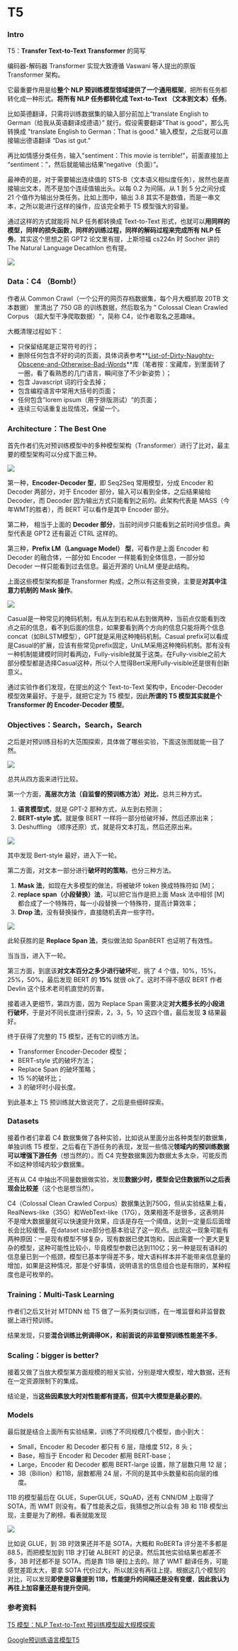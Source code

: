 # T5

### Intro

T5：**Transfer Text-to-Text Transformer** 的简写

编码器-解码器 Transformer 实现大致遵循 Vaswani 等人提出的原版 Transformer 架构。

它最重要作用是给**整个 NLP 预训练模型领域提供了一个通用框架**，把所有任务都转化成一种形式。**将所有 NLP 任务都转化成 Text-to-Text （文本到文本）任务**。

比如英德翻译，只需将训练数据集的输入部分前加上“translate English to German（给我从英语翻译成德语）” 就行。假设需要翻译"That is good"，那么先转换成 "translate English to German：That is good." 输入模型，之后就可以直接输出德语翻译 “Das ist gut.”

再比如情感分类任务，输入"sentiment：This movie is terrible!"，前面直接加上 “sentiment：”，然后就能输出结果“negative（负面）”。

最神奇的是，对于需要输出连续值的 STS-B（文本语义相似度任务），居然也是直接输出文本，而不是加个连续值输出头。以每 0.2 为间隔，从 1 到 5 分之间分成 21 个值作为输出分类任务。比如上图中，输出 3.8 其实不是数值，而是一串文本，之所以能进行这样的操作，应该完全赖于 T5 模型强大的容量。

通过这样的方式就能将 NLP 任务都转换成 Text-to-Text 形式，也就可以**用同样的模型，同样的损失函数，同样的训练过程，同样的解码过程来完成所有 NLP 任务**。其实这个思想之前 GPT2 论文里有提，上斯坦福 cs224n 时 Socher 讲的 The Natural Language Decathlon 也有提。

![](image/image.png)

### **Data：C4 （Bomb!）**

作者从 Common Crawl（一个公开的网页存档数据集，每个月大概抓取 20TB 文本数据） 里清出了 750 GB 的训练数据，然后取名为 ” Colossal Clean Crawled Corpus （超大型干净爬取数据）“，简称 C4，论作者取名之恶趣味。

大概清理过程如下：

- 只保留结尾是正常符号的行；
- 删除任何包含不好的词的页面，具体词表参考**[List-of-Dirty-Naughty-Obscene-and-Otherwise-Bad-Words](https://link.zhihu.com/?target=https://github.com/LDNOOBW/List-of-Dirty-Naughty-Obscene-and-Otherwise-Bad-Words)**库（笔者按：宝藏库，到里面转了一圈，看了看熟悉的几门语言，瞬间涨了不少新姿势 ）；
- 包含 Javascript 词的行全去掉；
- 包含编程语言中常用大括号的页面；
- 任何包含”lorem ipsum（用于排版测试）“的页面；
- 连续三句话重复出现情况，保留一个。

### **Architecture：The Best One**

首先作者们先对预训练模型中的多种模型架构（Transformer）进行了比对，最主要的模型架构可以分成下面三种。

![](image/image_1.png)

第一种，**Encoder-Decoder 型**，即 Seq2Seq 常用模型，分成 Encoder 和 Decoder 两部分，对于 Encoder 部分，输入可以看到全体，之后结果输给 Decoder，而 Decoder 因为输出方式只能看到之前的。此架构代表是 MASS（今年WMT的胜者），而 BERT 可以看作是其中 Encoder 部分。

第二种， 相当于上面的 **Decoder 部分**，当前时间步只能看到之前时间步信息。典型代表是 GPT2 还有最近 CTRL 这样的。

第三种，**Prefix LM（Language Model） 型**，可看作是上面 Encoder 和 Decoder 的融合体，一部分如 Encoder 一样能看到全体信息，一部分如 Decoder 一样只能看到过去信息。最近开源的 UniLM 便是此结构。

上面这些模型架构都是 Transformer 构成，之所以有这些变换，主要是**对其中注意力机制的 Mask 操作**。

![](image/image_2.png)

Casual是一种常见的掩码机制，有从左到右和从右到做两种，当前点仅能看到改点之前的信息，看不到后面的信息，如果要看到两个方向的信息只能将两个信息concat（如BiLSTM模型），GPT就是采用这种掩码机制。Casual prefix可以看成是Casual的扩展，应该有些常见prefix固定，UniLM采用这种掩码机制。那有没有一种机制能建模时同时看两边，Fully-visible就属于这类。在Fully-visible之前大部分模型都是选择Casual这种，所以个人觉得Bert采用Fully-visible还是很有创新意义。

通过实验作者们发现，在提出的这个 Text-to-Text 架构中，Encoder-Decoder 模型效果最好。于是乎，就把它定为 T5 模型，因此**所谓的 T5 模型其实就是个 Transformer 的 Encoder-Decoder 模型**。

### **Objectives：Search，Search，Search**

之后是对预训练目标的大范围探索，具体做了哪些实验，下面这张图就能一目了然。

![](image/image_3.png)

总共从四方面来进行比较。

第一个方面，**高层次方法（自监督的预训练方法）对比**，总共三种方式。

1. **语言模型式**，就是 GPT-2 那种方式，从左到右预测；
2. **BERT-style 式**，就是像 BERT 一样将一部分给破坏掉，然后还原出来；
3. Deshuffling （顺序还原）式，就是将文本打乱，然后还原出来。

![](https://pic3.zhimg.com/80/v2-4188a5cef8a88085705b0e7cc9991ff2_720w.png)

其中发现 Bert-style 最好，进入下一轮。

第二方面，对文本一部分进行**破坏时的策略**，也分三种方法。

1. **Mask 法**，如现在大多模型的做法，将被破坏 token 换成特殊符如 [M]；
2. **replace span（小段替换）法**，可以把它当作是把上面 Mask 法中相邻 [M] 都合成了一个特殊符，每一小段替换一个特殊符，提高计算效率；
3. **Drop 法**，没有替换操作，直接随机丢弃一些字符。

![](https://pic4.zhimg.com/80/v2-f5b13a845911a7f57dec821cfe57713f_720w.png)

此轮获胜的是 **Replace Span 法**，类似做法如 SpanBERT 也证明了有效性。

当当当，进入下一轮。

第三方面，到底该**对文本百分之多少进行破坏**呢，挑了 4 个值，10%，15%，25%，50%，最后发现 BERT 的 **15%** 就很 ok了。这时不得不感叹 BERT 作者 Devlin 这个技术老司机直觉的厉害。

接着进入更细节，第四方面，因为 Replace Span 需要决定**对大概多长的小段进行破坏**，于是对不同长度进行探索，2，3，5，10 这四个值，最后发现 **3** 结果最好。

终于获得了完整的 T5 模型，还有它的训练方法。

- Transformer Encoder-Decoder 模型；
- BERT-style 式的破坏方法；
- Replace Span 的破坏策略；
- 15 %的破坏比；
- 3 的破坏时小段长度。

到此基本上 T5 预训练就大致说完了，之后是些细碎探索。

### **Datasets**

接着作者们拿着 C4 数据集做了各种实验，比如说从里面分出各种类型的数据集，单独训练 T5 模型，之后看在下游任务的表现，发现一些情况**领域内的预训练数据可以增强下游任务**（想当然的）。而 C4 完整数据集因为数据太多太杂，可能反而不如这种领域内较少数据集。

还有从 C4 中抽出不同量数据做实验，发现**数据少时，模型会记住数据所以之后表现会比较差**（这个也是想当然）。

C4（Colossal Clean Crawled Corpus）数据集达到750G，但从实验结果上看，RealNews-like（35G）和WebText-like（17G），效果相差不是很多，这表明并不是增大数据量就可以快速提升效果，应该是存在一个阈值，达到一定量后后面增长会比较缓慢。在dataset size部分也基本验证了这一观点。出现这一现象可能有两种原因：一是现有模型不够复杂，现有数据已使其饱和，因此需要一个更大更复杂的模型，这种可能性比较小，毕竟模型参数已达到110亿；另一种是现有语料的信息量已到一个瓶颈，模型已基本学得差不多，增大语料样本并不能带来信息量的增加，如果是这种情况，那是个好事情，说明语言的信息组合也是有限的，某种程度也是可枚举的。

### **Training：Multi-Task Learning**

作者们之后又针对 MTDNN 给 T5 做了一系列类似训练，在一堆监督和非监督数据上进行预训练。

结果发现，只要**混合训练比例调得OK，和前面说的非监督预训练性能差不多**。

### **Scaling：bigger is better?**

接着又做了当放大模型某方面规模的相关实验，分别是增大模型，增大数据，还有在一定资源限制下的集成。

结论是，当**这些因素放大时对性能都有提高，但其中大模型是最必要的**。

### **Models**

最后就是结合上面所有实验结果，训练了不同规模几个模型，由小到大：

- Small，Encoder 和 Decoder 都只有 6 层，隐维度 512，8 头；
- Base，相当于 Encoder 和 Decoder 都用 BERT-base；
- Large，Encoder 和 Decoder 都用 BERT-large 设置，除了层数只用 12 层；
- 3B（Billion）和11B，层数都用 24 层，不同的是其中头数量和前向层的维度。

11B 的模型最后在 GLUE，SuperGLUE，SQuAD，还有 CNN/DM 上取得了 SOTA，而 WMT 则没有。看了性能表之后，我猜想之所以会有 3B 和 11B 模型出现，主要是为了刷榜。看表就能发现

![](https://pic4.zhimg.com/80/v2-802c0e96bf5ac1a341cc4e3c04a0372b_720w.jpg)

比如说 GLUE，到 3B 时效果还并不是 SOTA，大概和 RoBERTa 评分差不多都是 88.5，而把模型加到 11B 才打破 ALBERT 的记录。然后其他实验结果也都差不多，3B 时还都不是 SOTA，而是靠 11B 硬拉上去的。除了 WMT 翻译任务，可能感觉差距太大，要拿 SOTA 代价过大，所以就没有再往上提。根据这几个模型的对比，可以发现**即使是容量提到 11B，性能提升的间隔还是没有变缓**，**因此我认为再往上加容量还是有提升空间**。

### 参考资料

[T5 模型：NLP Text-to-Text 预训练模型超大规模探索](https://zhuanlan.zhihu.com/p/88438851)

[Google预训练语言模型T5](https://zhuanlan.zhihu.com/p/88727133)

